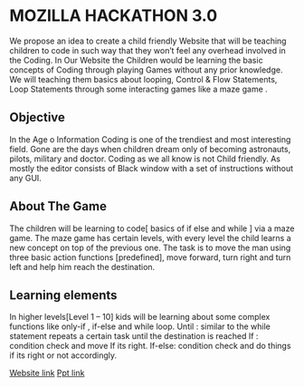 # MOZILLA HACKATHON 3.0
We propose an idea to create a child friendly Website that will be teaching children to code in such way that they won’t feel any overhead involved in the Coding. In Our Website the Children would be learning the basic concepts of Coding through playing Games without any prior knowledge. We will teaching them basics about looping, Control & Flow Statements, Loop Statements through some interacting games like a maze game .
 
## Objective
In the Age o Information Coding is one of the trendiest and most interesting field. 
Gone are the days when children dream only of becoming astronauts, pilots, military and doctor.
Coding as we all know is not Child friendly.
As mostly the editor consists of Black window with a set of instructions without any GUI.

## About The Game

The children will be learning to code[ basics of if else and while ] via a maze game. The maze game has certain levels, with every level the child learns a new concept on top of the previous one. The task is to move the man using three basic action functions [predefined], move forward, turn right and turn left and help him reach the destination.

## Learning elements
In higher levels[Level 1 – 10] kids will be learning about some complex functions like only-if , if-else and while loop.
Until : similar to the while statement repeats a certain task until the destination is reached 
If : condition check and move If its right.
If-else: condition check and do things if its right or not accordingly.


[Website link](https://www.techgig.com/practice/question/ajErdEI2NlRTWmJ2K1lKTVMyZlljdz09)
[Ppt link](https://drive.google.com/file/d/1Te1rDn3SNPTC9Eg3owoIDp6iz2WM1_79/view?usp=sharing)
